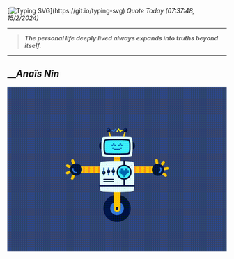 [![Typing SVG](https://readme-typing-svg.herokuapp.com?font=Press+Start+2P&color=C2F784&size=35&width=900&height=100&lines=Hello+World%2C+I'm+Hung+!)](https://git.io/typing-svg) 
_Quote Today (07:37:48, 15/2/2024)_
___
>**_The personal life deeply lived always expands into truths beyond itself._**
___

## __**_Anaïs Nin_**

![RobotDance](src/assets/images/robot-dancing-dribble.gif?style=center)
